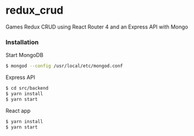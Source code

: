 # redux_crud
Games Redux CRUD using React Router 4 and an Express API with Mongo

### Installation
Start MongoDB
```sh
$ mongod --config /usr/local/etc/mongod.conf
```

Express API
```sh
$ cd src/backend
$ yarn install
$ yarn start
```

React app
```sh
$ yarn install
$ yarn start
```
